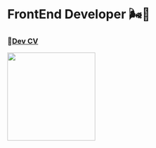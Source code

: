 # FrontEnd Developer 🌬🧸 
### 🤳[Dev CV](https://github.com/shamilkhan/CV)
<img src="https://media.giphy.com/media/vFKqnCdLPNOKc/giphy.gif" width="200" /> 

